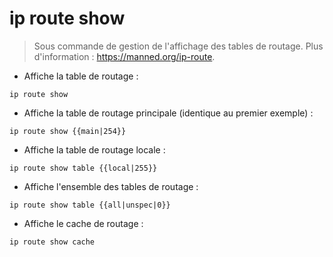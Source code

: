 # ip route show

> Sous commande de gestion de l'affichage des tables de routage.
> Plus d'information : <https://manned.org/ip-route>.

- Affiche la table de routage :

`ip route show`

- Affiche la table de routage principale (identique au premier exemple) :

`ip route show {{main|254}}`

- Affiche la table de routage locale :

`ip route show table {{local|255}}`

- Affiche l'ensemble des tables de routage :

`ip route show table {{all|unspec|0}}`

- Affiche le cache de routage :

`ip route show cache`
